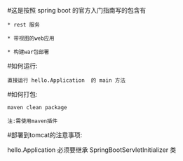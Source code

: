 #这是按照 spring boot 的官方入门指南写的包含有

    * rest 服务

    * 带视图的web应用

    * 构建war包部署

#如何运行:

    直接运行 hello.Application  的 main 方法

#如何打包:

    maven clean package

    注:需使用maven插件

#部署到tomcat的注意事项:

hello.Application 必须要继承 SpringBootServletInitializer 类
